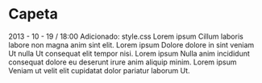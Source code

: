 Capeta
======

2013 - 10 - 19 / 18:00 Adicionado: style.css
Lorem ipsum Cillum laboris labore non magna anim sint elit. Lorem ipsum Dolore dolore in sint veniam Ut nulla Ut consequat elit tempor nisi. Lorem ipsum Nulla anim incididunt consequat dolore eu deserunt irure anim aliquip minim. Lorem ipsum Veniam ut velit elit cupidatat dolor pariatur laborum Ut.
